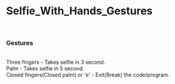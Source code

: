 # Selfie_With_Hands_Gestures
<br>
<h3>Gestures</h3>
<br>
Three fingers - Takes selfie in 3 second.
<br>
Palm - Takes selfie in 5 second.
<br>
Closed fingers(Closed palm) or 'e' - Exit(Break) the code/program.
